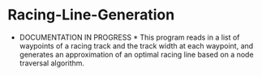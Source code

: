 # Racing-Line-Generation
* DOCUMENTATION IN PROGRESS *
This program reads in a list of waypoints of a racing track and the track width at each waypoint, and generates an approximation of an optimal racing line based on a node traversal algorithm.
